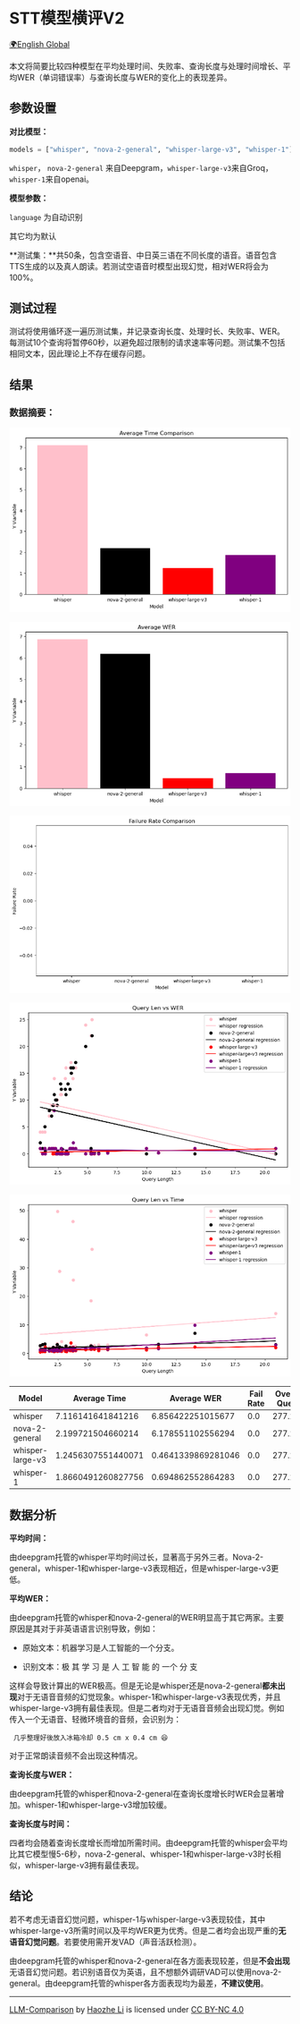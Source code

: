 # STT模型横评V2

[🌍English Global](sttv2-en.md)

本文将简要比较四种模型在平均处理时间、失败率、查询长度与处理时间增长、平均WER（单词错误率）与查询长度与WER的变化上的表现差异。



## 参数设置

**对比模型：**

````python
models = ["whisper", "nova-2-general", "whisper-large-v3", "whisper-1"]
````

``whisper``， ``nova-2-general`` 来自Deepgram，``whisper-large-v3``来自Groq，``whisper-1``来自openai。

**模型参数：**

``language`` 为自动识别

其它均为默认

**测试集：**共50条，包含空语音、中日英三语在不同长度的语音。语音包含TTS生成的以及真人朗读。若测试空语音时模型出现幻觉，相对WER将会为100%。

## 测试过程

测试将使用循环逐一遍历测试集，并记录查询长度、处理时长、失败率、WER。每测试10个查询将暂停60秒，以避免超过限制的请求速率等问题。测试集不包括相同文本，因此理论上不存在缓存问题。



## 结果

### 数据摘要：

![image-20240725174051071](./assets/image-20240725174051071.png)



![image-20240725174109928](./assets/image-20240725174109928.png)

![image-20240725174128495](./assets/image-20240725174128495.png)

![image-20240725174136489](./assets/image-20240725174136489.png)

![image-20240725174146767](./assets/image-20240725174146767.png)

| Model            | Average Time       | Average WER        | Fail Rate | Overall Query |
| ---------------- | ------------------ | ------------------ | --------- | ------------- |
| whisper          | 7.116141641841216  | 6.856422251015677  | 0.0       | 277.232       |
| nova-2-general   | 2.199721504660214  | 6.178551102556294  | 0.0       | 277.232       |
| whisper-large-v3 | 1.2456307551440071 | 0.4641339869281046 | 0.0       | 277.232       |
| whisper-1        | 1.8660491260827756 | 0.694862552864283  | 0.0       | 277.232       |



## 数据分析

**平均时间：**

由deepgram托管的whisper平均时间过长，显著高于另外三者。Nova-2-general，whisper-1和whisper-large-v3表现相近，但是whisper-large-v3更低。

**平均WER：**

由deepgram托管的whisper和nova-2-general的WER明显高于其它两家。主要原因是其对于非英语语言识别导致，例如：

- 原始文本：机器学习是人工智能的一个分支。

- 识别文本：极 其 学 习 是 人 工 智 能 的 一个 分 支

这样会导致计算出的WER极高。但是无论是whisper还是nova-2-general**都未出现**对于无语音音频的幻觉现象。whisper-1和whisper-large-v3表现优秀，并且whisper-large-v3拥有最佳表现。但是二者均对于无语音音频会出现幻觉。例如传入一个无语音、轻微环境音的音频，会识别为：
````
 几乎整理好後放入冰箱冷却 0.5 cm x 0.4 cm 😆
````

对于正常朗读音频不会出现这种情况。

**查询长度与WER：**

由deepgram托管的whisper和nova-2-general在查询长度增长时WER会显著增加。whisper-1和whisper-large-v3增加较缓。

**查询长度与时间：**

四者均会随着查询长度增长而增加所需时间。由deepgram托管的whisper会平均比其它模型慢5-6秒，nova-2-general、whisper-1和whisper-large-v3时长相似，whisper-large-v3拥有最佳表现。



## 结论

若不考虑无语音幻觉问题，whisper-1与whisper-large-v3表现较佳，其中whisper-large-v3所需时间以及平均WER更为优秀。但是二者均会出现严重的**无语音幻觉问题**。若要使用需开发VAD（声音活跃检测）。

由deepgram托管的whisper和nova-2-general在各方面表现较差，但是**不会出现**无语音幻觉问题。若识别语音仅为英语，且不想额外调研VAD可以使用nova-2-general。由deepgram托管的whisper各方面表现均为最差，**不建议使用**。

---

<p xmlns:cc="http://creativecommons.org/ns#" xmlns:dct="http://purl.org/dc/terms/"><a property="dct:title" rel="cc:attributionURL" href="https://haozhe-li.github.io/LLM-Comparison/">LLM-Comparison</a> by <a rel="cc:attributionURL dct:creator" property="cc:attributionName" href="https://haozhe.li">Haozhe Li</a> is licensed under <a href="https://creativecommons.org/licenses/by-nc/4.0/?ref=chooser-v1" target="_blank" rel="license noopener noreferrer" style="display:inline-block;">CC BY-NC 4.0<img style="height:22px!important;margin-left:3px;vertical-align:text-bottom;" src="https://mirrors.creativecommons.org/presskit/icons/cc.svg?ref=chooser-v1" alt=""><img style="height:22px!important;margin-left:3px;vertical-align:text-bottom;" src="https://mirrors.creativecommons.org/presskit/icons/by.svg?ref=chooser-v1" alt=""><img style="height:22px!important;margin-left:3px;vertical-align:text-bottom;" src="https://mirrors.creativecommons.org/presskit/icons/nc.svg?ref=chooser-v1" alt=""></a></p>